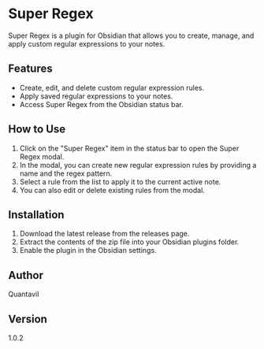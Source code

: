 # Super Regex

Super Regex is a plugin for Obsidian that allows you to create, manage, and apply custom regular expressions to your notes.

## Features

*   Create, edit, and delete custom regular expression rules.
*   Apply saved regular expressions to your notes.
*   Access Super Regex from the Obsidian status bar.

## How to Use

1.  Click on the "Super Regex" item in the status bar to open the Super Regex modal.
2.  In the modal, you can create new regular expression rules by providing a name and the regex pattern.
3.  Select a rule from the list to apply it to the current active note.
4.  You can also edit or delete existing rules from the modal.

## Installation

1.  Download the latest release from the releases page.
2.  Extract the contents of the zip file into your Obsidian plugins folder.
3.  Enable the plugin in the Obsidian settings.

## Author

Quantavil

## Version

1.0.2
